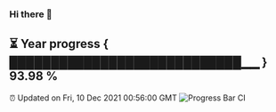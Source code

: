### Hi there 👋
⏳ Year progress { ████████████████████████████▁▁ } 93.98 %
---
⏰ Updated on Fri, 10 Dec 2021 00:56:00 GMT
![Progress Bar CI](https://github.com/liununu/liununu/workflows/Progress%20Bar%20CI/badge.svg)
